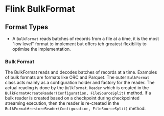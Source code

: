 # Flink BulkFormat

## Format Types

* A `BulkFormat` reads batches of records from a file at a time, it is the most "low level" format to implement but offers teh greatest flexibility to optimise the implementation.

### Bulk Format
The BulkFormat reads and decodes batches of records at a time. Examples of bulk formats are formats like ORC and Parquet. The outer `BulkFormat` class acts mainly as a configuration holder and factory for the reader. The actual reading is done by the `BulkFormat.Reader` which is created in the `BulkFormat#createReader(Configuration, FileSourceSplit)` method. If a bulk reader is created based on a checkpoint during checkpointed streaming execution, then the reader is re-created in the `BulkFormat#restoreReader(Configuration, FileSourceSplit)` method.

